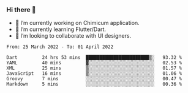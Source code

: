 ### Hi there 👋

<!--
**devcat37/devcat37** is a ✨ _special_ ✨ repository because its `README.md` (this file) appears on your GitHub profile.-->


- 🔭 I’m currently working on Chimicum application.
- 🌱 I’m currently learning Flutter/Dart.
- 👯 I’m looking to collaborate with UI designers.
<!-- - 🤔 I’m looking for help with ... -->

<!--START_SECTION:waka-->

```text
From: 25 March 2022 - To: 01 April 2022

Dart         24 hrs 53 mins  ███████████████████████▒░   93.32 %
YAML         40 mins         ▓░░░░░░░░░░░░░░░░░░░░░░░░   02.53 %
XML          25 mins         ▒░░░░░░░░░░░░░░░░░░░░░░░░   01.57 %
JavaScript   16 mins         ▒░░░░░░░░░░░░░░░░░░░░░░░░   01.06 %
Groovy       7 mins          ░░░░░░░░░░░░░░░░░░░░░░░░░   00.47 %
Markdown     5 mins          ░░░░░░░░░░░░░░░░░░░░░░░░░   00.36 %
```

<!--END_SECTION:waka-->
